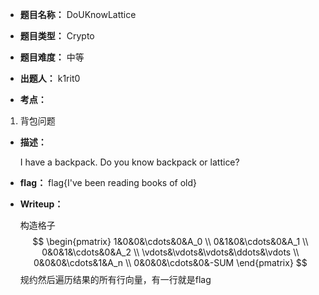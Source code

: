 * **题目名称：** DoUKnowLattice

* **题目类型：** Crypto

* **题目难度：** 中等

* **出题人：** k1rit0

* **考点：**  

1.  背包问题


* **描述：**  

  I have a backpack. Do you know backpack or lattice?

* **flag：** flag{I've been reading books of old}

* **Writeup：** 

  构造格子
  $$
  \begin{pmatrix}
  1&0&0&\cdots&0&A_0 \\
  0&1&0&\cdots&0&A_1 \\
  0&0&1&\cdots&0&A_2 \\
  \vdots&\vdots&\vdots&\ddots&\vdots \\
  0&0&0&\cdots&1&A_n \\
  0&0&0&\cdots&0&-SUM
  \end{pmatrix}
  $$
  规约然后遍历结果的所有行向量，有一行就是flag

